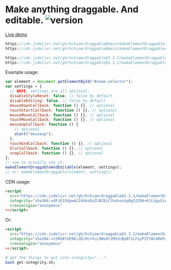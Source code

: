 # Make anything draggable. And editable. ![version](https://img.shields.io/github/release/hchiam/draggable?style=flat-square)

[Live demo](https://codepen.io/hchiam/pen/pobxgBo)

```js
https://cdn.jsdelivr.net/gh/hchiam/draggable@main/makeElementDraggable.js
https://cdn.jsdelivr.net/gh/hchiam/draggable@main/makeElementDraggableAndEditable.js
```

```js
https://cdn.jsdelivr.net/gh/hchiam/draggable@3.3.2/makeElementDraggable.js
https://cdn.jsdelivr.net/gh/hchiam/draggable@3.3.2/makeElementDraggableAndEditable.js
```

Example usage:

```js
var element = document.getElementById("#some-selector");
var settings = {
  // NOTE: settings are all optional:
  disableStyleReset: false, // false by default
  disableEditing: false, // false by default
  mouseDownCallback: function () {}, // optional
  touchStartCallback: function () {}, // optional
  mouseMoveCallback: function () {}, // optional
  touchMoveCallback: function () {}, // optional
  mouseUpCallback: function () {
    // optional
    alert("mouseup");
  },
  touchEndCallback: function () {}, // optional
  blurCallback: function () {}, // optional
  snapCallback: function () {}, // optional
};
// now to actually use it:
makeElementDraggableAndEditable(element, settings);
// or: makeElementDraggable(element, settings);
```

CDN usage:

```html
<script
  src="https://cdn.jsdelivr.net/gh/hchiam/draggable@3.3.2/makeElementDraggable.js"
  integrity="sha384-o4FiE15Upwm21kbkoEoZLNCBjClbxbxsUq0g52Z06+6JLSguSieyFjsAe5tyHy4k"
  crossorigin="anonymous"
></script>
```

Or:

```html
<script
  src="https://cdn.jsdelivr.net/gh/hchiam/draggable@3.3.2/makeElementDraggableAndEditable.js"
  integrity="sha384-vt5RO8lVE9KiJD/Hc+VcL9WsO+1M53cBpB71LFqiPZYtWi4RH5shFLSTOAi9YtUC"
  crossorigin="anonymous"
></script>
```

```bash
# get the things to put into integrity="...":
bash get-integrity.sh;
```
